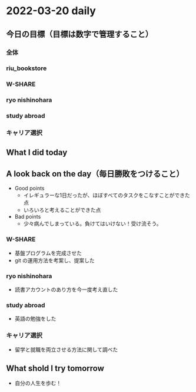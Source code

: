 # 2022-03-20 daily 

## 今日の目標（目標は数字で管理すること）
### 全体


### riu_bookstore
### W-SHARE
### ryo nishinohara
### study abroad
### キャリア選択
## What I did today

## A look back on the day（毎日勝敗をつけること）
- Good points
  - イレギュラーな1日だったが、ほぼすべてのタスクをこなすことができた点
  - いろいろと考えることができた点
- Bad points
  - 少々病んでしまっている。負けてはいけない！受け流そう。
### W-SHARE
- 基盤プログラムを完成させた
- git の運用方法を考案し、提案した
### ryo nishinohara
- 読書アカウントのあり方を今一度考え直した
### study abroad
- 英語の勉強をした
### キャリア選択
- 留学と就職を両立させる方法に関して調べた
## What shold I try tomorrow
- 自分の人生を歩む！
